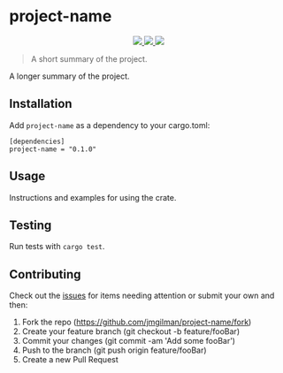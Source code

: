 # project-name

<p align="center">
    <a href="https://crates.io/crates/project-name">
        <img src="https://img.shields.io/crates/v/project-name">
    </a>
    <a href="https://docs.rs/project-name">
        <img src="https://img.shields.io/docsrs/project-name" />
    </a>
    <a href="https://github.com/jmgilman/project-name/actions/workflows/ci.yml">
        <img src="https://github.com/jmgilman/project-name/actions/workflows/ci.yml/badge.svg"/>
    </a>
</p>

> A short summary of the project.

A longer summary of the project.

## Installation

Add `project-name` as a dependency to your cargo.toml:
```
[dependencies]
project-name = "0.1.0"
```

## Usage

Instructions and examples for using the crate.

## Testing

Run tests with `cargo test`.

## Contributing

Check out the [issues][1] for items needing attention or submit your own and 
then:

1. Fork the repo (https://github.com/jmgilman/project-name/fork)
2. Create your feature branch (git checkout -b feature/fooBar)
3. Commit your changes (git commit -am 'Add some fooBar')
4. Push to the branch (git push origin feature/fooBar)
5. Create a new Pull Request

[1]: https://github.com/jmgilman/project-name/issues
